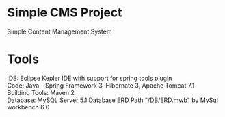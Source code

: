 Simple CMS Project
===============
Simple Content Management System 

Tools
===============
IDE: Eclipse Kepler IDE with support for spring tools plugin <br/>
Code: Java - Spring Framework 3, Hibernate 3, Apache Tomcat 7.1  <br/>
Building Tools: Maven 2 <br/>
Database: MySQL Server 5.1 Database ERD Path  "/DB/ERD.mwb" by MySql workbench 6.0 <br/>
